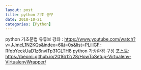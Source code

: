 ```yaml
---
layout: post
title: python 기초 공부
date: 2018-10-21
categories: [Python]
---
```


python 기초문법 유튜브 강좌 : https://www.youtube.com/watch?v=JJmcL1N2KQs&index=6&t=0s&list=PLillGF-RfqbYeckUaD1z6nviTp31GLTH8
python 가상환경 구성 포스트: https://beomi.github.io/2016/12/28/HowToSetup-Virtualenv-VirtualenvWrapper/

